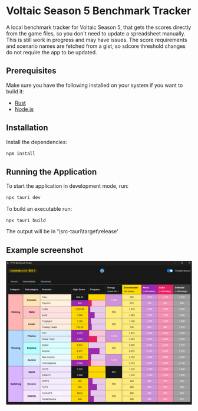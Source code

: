 # Voltaic Season 5 Benchmark Tracker

A local benchmark tracker for Voltaic Season 5, that gets the scores directly from the game files, so you don't need to update a spreadsheet manually.
This is still work in progress and may have issues. The score requirements and scenario names are fetched from a gist, so sdcore threshold changes do not require the app to be updated.

## Prerequisites

Make sure you have the following installed on your system if you want to build it:

- [Rust](https://www.rust-lang.org/tools/install)
- [Node.js](https://nodejs.org/)

## Installation

Install the dependencies:
```sh
npm install
```

## Running the Application

To start the application in development mode, run:
```sh
npx tauri dev
```

To build an executable run:
```
npx tauri build
```
The output will be in '\src-tauri\target\release'
## Example screenshot

![Image of tool](image.png)